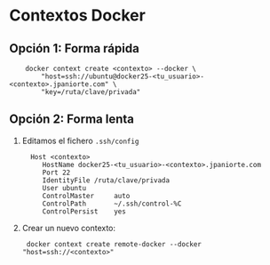 # Contextos Docker

## Opción 1: Forma rápida

        docker context create <contexto> --docker \
            "host=ssh://ubuntu@docker25-<tu_usuario>-<contexto>.jpaniorte.com" \
            "key=/ruta/clave/privada"

## Opción 2: Forma lenta

1. Editamos el fichero `.ssh/config`

         Host <contexto>
            HostName docker25-<tu_usuario>-<contexto>.jpaniorte.com
            Port 22
            IdentityFile /ruta/clave/privada
            User ubuntu
            ControlMaster     auto 
            ControlPath       ~/.ssh/control-%C
            ControlPersist    yes

1. Crear un nuevo contexto:

        docker context create remote-docker --docker "host=ssh://<contexto>"
